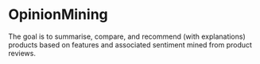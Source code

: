 # OpinionMining

The goal is to summarise, compare, and recommend (with explanations) products based on features and associated sentiment mined from 
product reviews.
